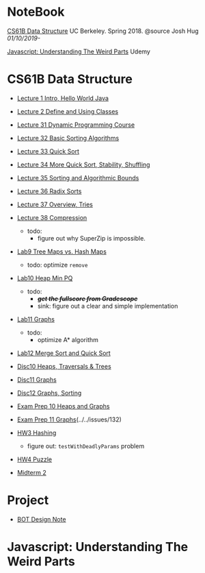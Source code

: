 # NoteBook

[CS61B Data Structure](#CS61B-data-structure) UC Berkeley. Spring 2018. @source Josh Hug _01/10/2019-_

[Javascript: Understanding The Weird Parts](#javascript-understanding-the-weird-parts) Udemy

# CS61B Data Structure
- [Lecture 1 Intro, Hello World Java](../../issues/79)
- [Lecture 2 Define and Using Classes](../../issues/80)
- [Lecture 31 Dynamic Programming Course](../../issues/119)
- [Lecture 32 Basic Sorting Algorithms](../../issues/122)
- [Lecture 33 Quick Sort](../../issues/123)
- [Lecture 34 More Quick Sort, Stability, Shuffling](../../issues/124)
- [Lecture 35 Sorting and Algorithmic Bounds](../../issues/125)
- [Lecture 36 Radix Sorts](../../issues/126)
- [Lecture 37 Overview, Tries](../../issues/127)
- [Lecture 38 Compression](../../issues/128)
    - todo:
        - figure out why SuperZip is impossible.



- [Lab9 Tree Maps vs. Hash Maps](../../issues/108)
  - todo: optimize `remove`
- [Lab10 Heap Min PQ](../../issues/114)
  - todo:
    - ~~***get the fullscore from Gradescope***~~
    - sink: figure out a clear and simple implementation
- [Lab11 Graphs](../../issues/121)
  - todo:
     - optimize A* algorithm
     
- [Lab12 Merge Sort and Quick Sort](../../issues/129)
- [Disc10 Heaps, Traversals & Trees](../../issues/113)
- [Disc11 Graphs](../../issues/131)
- [Disc12 Graphs, Sorting](../../issues/133)

- [Exam Prep 10 Heaps and Graphs](../../issues/128)
- [Exam Prep 11 Graphs](Graphs)(../../issues/132)

- [HW3 Hashing](../../issues/112)
  - figure out: `testWithDeadlyParams` problem
- [HW4 Puzzle](../../issues/120)

- [Midterm 2](../../issues/115)

  
# Project
- [BOT Design Note](../../issues/87)

# Javascript: Understanding The Weird Parts
